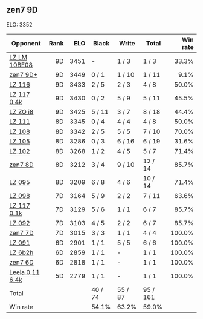 ## zen7 9D ##

ELO: 3352

Opponent | Rank | ELO | Black | Write | Total | Win rate
---------|-----:|----:|-------|-------|-------|-------:
[LZ LM 10BE08](LZ%20LM%2010BE08.md) | 9D | 3451 | - | 1 / 3 | 1 / 3 | 33.3%
[zen7 9D+](zen7%209D+.md) | 9D | 3449 | 0 / 1 | 1 / 10 | 1 / 11 | 9.1%
[LZ 116](LZ%20116.md) | 9D | 3433 | 2 / 5 | 2 / 3 | 4 / 8 | 50.0%
[LZ 117 0.4k](LZ%20117%200.4k.md) | 9D | 3430 | 0 / 2 | 5 / 9 | 5 / 11 | 45.5%
[LZ ZQ i8](LZ%20ZQ%20i8.md) | 9D | 3425 | 5 / 11 | 3 / 7 | 8 / 18 | 44.4%
[LZ 111](LZ%20111.md) | 8D | 3345 | 0 / 4 | 4 / 4 | 4 / 8 | 50.0%
[LZ 108](LZ%20108.md) | 8D | 3342 | 2 / 5 | 5 / 5 | 7 / 10 | 70.0%
[LZ 105](LZ%20105.md) | 8D | 3286 | 0 / 3 | 6 / 16 | 6 / 19 | 31.6%
[LZ 102](LZ%20102.md) | 8D | 3268 | 1 / 2 | 4 / 5 | 5 / 7 | 71.4%
[zen7 8D](zen7%208D.md) | 8D | 3212 | 3 / 4 | 9 / 10 | 12 / 14 | 85.7%
[LZ 095](LZ%20095.md) | 8D | 3209 | 6 / 8 | 4 / 6 | 10 / 14 | 71.4%
[LZ 098](LZ%20098.md) | 7D | 3164 | 5 / 9 | 2 / 2 | 7 / 11 | 63.6%
[LZ 117 0.1k](LZ%20117%200.1k.md) | 7D | 3129 | 5 / 6 | 1 / 1 | 6 / 7 | 85.7%
[LZ 092](LZ%20092.md) | 7D | 3103 | 4 / 5 | 2 / 2 | 6 / 7 | 85.7%
[zen7 7D](zen7%207D.md) | 7D | 3015 | 3 / 3 | 1 / 1 | 4 / 4 | 100.0%
[LZ 091](LZ%20091.md) | 6D | 2901 | 1 / 1 | 5 / 5 | 6 / 6 | 100.0%
[LZ 6b2h](LZ%206b2h.md) | 6D | 2859 | 1 / 1 | - | 1 / 1 | 100.0%
[zen7 6D](zen7%206D.md) | 6D | 2818 | 1 / 1 | - | 1 / 1 | 100.0%
[Leela 0.11 6.4k](Leela%200.11%206.4k.md) | 5D | 2779 | 1 / 1 | - | 1 / 1 | 100.0%
Total | | | 40 / 74 | 55 / 87 | 95 / 161 | 
Win rate| | | 54.1% | 63.2% | 59.0% | 
